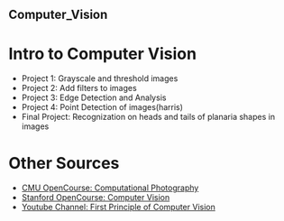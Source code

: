 ## Computer_Vision
# Intro to Computer Vision
* Project 1: Grayscale and threshold images
* Project 2: Add filters to images
* Project 3: Edge Detection and Analysis
* Project 4: Point Detection of images(harris)
* Final Project: Recognization on heads and tails of planaria shapes in images

# Other Sources
* [CMU OpenCourse: Computational Photography](http://graphics.cs.cmu.edu/courses/15-463/2010_fall/)
* [Stanford OpenCourse: Computer Vision](http://vision.stanford.edu/teaching/cs131_fall1516/schedule.html)
* [Youtube Channel: First Principle of Computer Vision](https://www.youtube.com/channel/UCf0WB91t8Ky6AuYcQV0CcLw)


